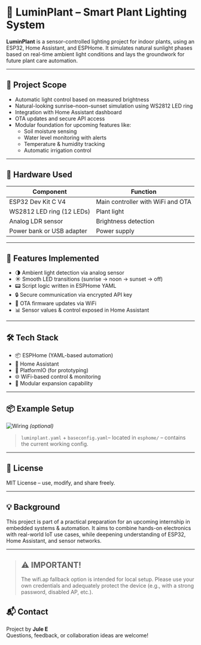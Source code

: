 # 🌱 LuminPlant – Smart Plant Lighting System

**LuminPlant** is a sensor-controlled lighting project for indoor plants, using an ESP32, Home Assistant, and ESPHome. It simulates natural sunlight phases based on real-time ambient light conditions and lays the groundwork for future plant care automation.

---

## 🎯 Project Scope

- Automatic light control based on measured brightness
- Natural-looking sunrise–noon–sunset simulation using WS2812 LED ring
- Integration with Home Assistant dashboard
- OTA updates and secure API access
- Modular foundation for upcoming features like:
  - Soil moisture sensing
  - Water level monitoring with alerts
  - Temperature & humidity tracking
  - Automatic irrigation control

---

## 🔧 Hardware Used

| Component                  | Function                                |
|----------------------------|-----------------------------------------|
| ESP32 Dev Kit C V4         | Main controller with WiFi and OTA       |
| WS2812 LED ring (12 LEDs)  | Plant light                             |
| Analog LDR sensor          | Brightness detection                    |
| Power bank or USB adapter  | Power supply                            |

---

## 🧠 Features Implemented

- 🌗 Ambient light detection via analog sensor  
- ☀️ Smooth LED transitions (sunrise → noon → sunset → off)  
- 📟 Script logic written in ESPHome YAML  
- 🔒 Secure communication via encrypted API key  
- 📡 OTA firmware updates via WiFi  
- 📊 Sensor values & control exposed in Home Assistant

---

## 🛠 Tech Stack

- 📦 ESPHome (YAML-based automation)
- 🧠 Home Assistant
- 🧰 PlatformIO (for prototyping)
- 🌐 WiFi-based control & monitoring
- 🔌 Modular expansion capability

---

## 📦 Example Setup

![Wiring](docs/images/luminplant-wiring.png) *(optional)*

> `luminplant.yaml` + `baseconfig.yaml`– located in `esphome/` – contains the current working config.

---

## 📄 License

MIT License – use, modify, and share freely.

---

## 💡 Background

This project is part of a practical preparation for an upcoming internship in embedded systems & automation. It aims to combine hands-on electronics with real-world IoT use cases, while deepening understanding of ESP32, Home Assistant, and sensor networks.

---

>## ⚠️ **IMPORTANT!**
>The wifi.ap fallback option is intended for local setup. Please use your own credentials and adequately protect the device (e.g., with a strong password, disabled AP, etc.).

## 📬 Contact

Project by **Jule E**  
Questions, feedback, or collaboration ideas are welcome!
